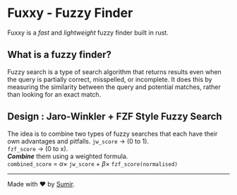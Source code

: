 # Fuxxy - Fuzzy Finder
Fuxxy is a *fast*  and *lightweight* fuzzy finder built in rust.

## What is a fuzzy finder?  
Fuzzy search is a type of search algorithm that returns results even when the query is partially correct, misspelled, or incomplete. It does this by measuring the similarity between the query and potential matches, rather than looking for an exact match.

## Design : Jaro-Winkler + FZF Style Fuzzy Search
The idea is to combine two types of fuzzy searches that each have their own advantages and pitfalls.
`jw_score` -> (0 to 1).  
`fzf_score` -> (0 to x).  
***Combine*** them using a weighted formula.  
`combined_score` = $\alpha \times$ `jw_score` + $\beta \times$ `fzf_score(normalised)`


---

Made with ❤️  by [Sumir](https://github.com/sumirseth). 
